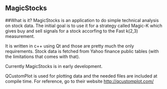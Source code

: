 ## MagicStocks

##What is it?
MagicStocks is an application to do simple technical analysis on stock data. The initial goal is to use it for a strategy called Magic-K which gives buy and sell signals for a stock accorfing to the Fast k(2,3) measurement.

It is written in c++ using Qt and those are pretty much the only requirements. Stock data is fetched from Yahoo finance public tables (with the limitations that comes with that). 

Currently MagicStocks is in early development.

QCustomPlot is used for plotting data and the needed files are included at compile time. For reference, go to their website
http://qcustomplot.com/
